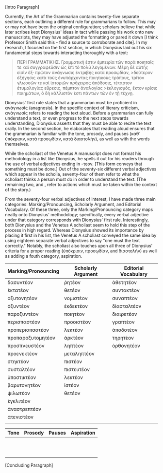 [Intro Paragraph]

Currently, the Art of the Grammarian contains twenty-five separate sections, each outlining a different rule for grammarians to follow. This may or may not have been the original configuration; scholars believe that while later scribes kept Dionysius' ideas in tact while passing his work onto new manuscripts, they may have adjusted the formatting or pared it down [I think Professor Smith said this - find a source to corroborate and cite]. In my research, I focused on the first section, in which Dionysius laid out his six fundamental steps towards interacting thoroughly with a text:

>ΠΕΡΙ ΓΡΑΜΜΑΤΙΚΗΣ.
>Γραμματική ἐστιν ἐμπειρία τῶν παρὰ ποιηταῖς τε καὶ συγγραφεῦσιν ὡς ἐπὶ τὸ πολὺ λεγομένων. Μέρη δὲ αὐτῆς εἰσὶν ἕξ· πρῶτον ἀνάγνωσις ἐντριβὴς κατὰ προσῳδίαν, >δεύτερον ἐξήγησις κατὰ τοὺς ἐνυπάρχοντας ποιητικοὺς τρόπους, τρίτον γλωσσῶν τε καὶ ἱστοριῶν πρόχειρος ἀπόδοσις, τέταρτον ἐτυμολογίας εὕρεσις, πέμπτον ἀναλογίας >ἐκλογισμός, ἕκτον κρίσις ποιημάτων, ὃ δὴ κάλλιστόν ἐστι πάντων τῶν ἐν τῇ τέχνῃ.

Dionysius' first rule states that a grammarian must be proficient in ανάγνωσίς (anagnosis). In the specific context of literary criticism, ανάγνωσίς refers to reading the text aloud. Before a grammarian can fully understand a text, or even progress to the next steps towards understanding, Dionysius asserts that they must be able to recite the text orally. In the second section, he elaborates that reading aloud ensures that the grammarian is familiar with the tone, prosody, and pauses (καθ᾽ ὑπόκρισιν, κατὰ προσῳδίαν, κατὰ διαστολήν), as well as with the words themselves.

While the scholiast of the Venetus A manuscript does not format his methodology in a list like Dionysius, he spells it out for his readers through the use of verbal adjectives ending in -τεον. [This form conveys that something must be done.] Out of the seventy-six different verbal adjectives which appear in the scholia, seventy-four of them refer to what the scholiast thinks a person must do in order to understand the text. (The remaining two, and , refer to actions which must be taken within the context of the story.)

From the seventy-four verbal adjectives of interest, I have made three main categories: Marking/Pronouncing, Scholarly Argument, and Editorial Vocabulary. Of these three, only the Marking/Pronouncing category maps neatly onto Dionysius' methodology; specifically, every verbal adjective under that category corresponds with Dionysius' first rule. Interestingly, both Dionysius and the Venetus A scholiast seem to hold this step of the process in high regard. Whereas Dionysius showed its importance by placing it first in his list, the Venetus A scholiast conveyed the same idea by using eighteen separate verbal adjectives to say "one must the text correctly."  Notably, the scholiast also touches upon all three of Dionysius' criteria for a proper reading (ὑπόκρισιν, προσῳδίαν, and διαστολήν) as well as adding a fouth category, aspiration.



| Marking/Pronouncing   | Scholarly Argument | Editorial Vocabulary|
|-----------------------|--------------------|---------------------|
| δασυντέον             | ῥητέον             | ἀθετητέον           |
| ἐκτατέον              | θετέον             | συντακτέον          |
| οξυτονητέον           | νομιστέον          | συναπτέον           |
| ὀξυντέον              | ἐκδεκτέον          | δίασταλτέον         |
| παροξυντέον           | ποιητέον           | διαιρετέον          |
| περισπαστέον          | προοιστέον         | γραπτέον            |
| προπερισπαστέον       | λεκτέον            | ἀποδοτέον           |
| προπαροξυτομητέον     | ἀρκτέον            | τηρητέον            |
| προσπνευστέον         | ληπτέον            | ὀρθονητέον          |
| προενεκτέον           | μεταληπτέον        |                     |
| στηκτέον              | πιστέον            |                     |
| συσταλτέον            | πιστευτέον         |                     |
| ὑποστικτέον           | λεκτέον            |                     |
| βαρυτονητέον          | ἰστέον             |                     |
| ψιλωτέον              | θετέον             |                     |
| ἐγκλιτέον             |                    |                     |
| ἀναστρεπτέον          |                    |                     |
| ἀτενιστέον            |                    |                     |
|                       |                    |                     |


|   Tone    |   Prosody   |   Pauses   | Aspiration |
|-----------|-------------|------------|------------|
|           |             |            |            |
|           |             |            |            |
|           |             |            |            |
|           |             |            |            |
|           |             |            |            |
|           |             |            |            |
|           |             |            |            |
|           |             |            |            |
|           |             |            |            |
|           |             |            |            |
|           |             |            |            |


[Concluding Paragraph]
